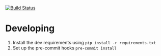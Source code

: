 [![Build Status](https://travis-ci.org/allisonking/whatcha-readin.svg?branch=master)](https://travis-ci.org/allisonking/whatcha-readin)

# Developing
1. Install the dev requirements using `pip install -r requirements.txt`
2. Set up the pre-commit hooks `pre-commit install`
